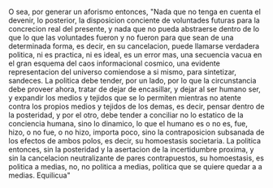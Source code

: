 O sea, por generar un aforismo entonces, "Nada que no tenga en cuenta el devenir, lo posterior, la disposicion conciente de voluntades futuras para la concrecion real del presente, y nada que no pueda abstraerse dentro de lo que lo que las voluntades fueron y no fueron para que sean de una determinada forma, es decir, en su cancelacion, puede llamarse verdadera politica, ni es practica, ni es ideal, es un error mas, una secuencia vacua en el gran esquema del caos informacional cosmico, una evidente representacion del universo comiendose a si mismo, para sintetizar, sandeces. La politica debe tender, por un lado, por lo que la circunstancia debe proveer ahora, tratar de dejar de encasillar, y dejar al ser humano ser, y expandir los medios y tejidos que se lo permiten mientras no atente contra los propios medios y tejidos de los demas, es decir, pensar dentro de la posteridad, y por el otro, debe tender a conciliar no lo estatico de la conciencia humana, sino lo dinamico, lo que el humano es o no es, fue, hizo, o no fue, o no hizo, importa poco, sino la contraposicion subsanada de los efectos de ambos polos, es decir, su homoestasis societaria. La politica entonces, sin la posteridad y la asertacion de la incertidumbre proxima, y sin la cancelacion neutralizante de pares contrapuestos, su homoestasis, es politica a medias, no, no politica a medias, politica que se quiere quedar a a medias. Equilicua"